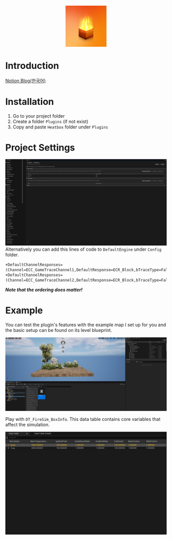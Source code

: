 <p align="center">
  <img width="128" height="128" src="images/logo.png">
</p>

# Introduction
[Notion Blog(한국어)](https://cuboid-tarantula-e0b.notion.site/Real-Time-Heat-Diffusion-4027725cc9e547aea4269ecee8bc0f40?pvs=4)

# Installation
1. Go to your project folder
2. Create a folder `Plugins` (if not exist)
3. Copy and paste `Heatbox` folder under `Plugins`

# Project Settings
![alt_text](images/CollisionSettings.png "Collision Settings")
Alternatively you can add this lines of code to `DefaultEngine` under `Config` folder.
```
+DefaultChannelResponses=(Channel=ECC_GameTraceChannel1,DefaultResponse=ECR_Block,bTraceType=False,bStaticObject=False,Name="Flammable")
+DefaultChannelResponses=(Channel=ECC_GameTraceChannel2,DefaultResponse=ECR_Block,bTraceType=False,bStaticObject=False,Name="Burning")
```
***Note that the ordering does matter!***

# Example
You can test the plugin's features with the example map I set up for you and the basic setup can be found on its level blueprint.

![alt_text](images/ExampleMap.png "Example Map")

Play with `DT_FireSim_BoxInfo`. This data table contains core variables that affect the simulation.

![alt_text](images/DataTable.png "Data Table")
